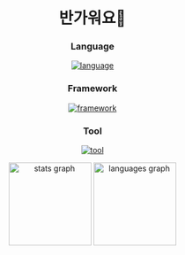 <h1 align="center">반가워요👋</h1>


<div align="center">
  
### Language
[![language](https://skillicons.dev/icons?i=js,ts,html,css,python,lua)](https://skillicons.dev)

### Framework
[![framework](https://skillicons.dev/icons?i=fastapi,react,tailwind,express)](https://skillicons.dev)

### Tool
[![tool](https://skillicons.dev/icons?i=robloxstudio,vscode,visualstudio,git,github)](https://skillicons.dev)

  <img src="https://github-readme-stats.vercel.app/api?username=sbi-n&hide_title=false&hide_rank=false&show_icons=true&include_all_commits=true&count_private=true&disable_animations=false&theme=dark&locale=en&hide_border=true&order=1" height="150" alt="stats graph"  />
  <img src="https://github-readme-stats.vercel.app/api/top-langs?username=sbi-n&locale=en&hide_title=false&layout=compact&card_width=320&langs_count=5&theme=dark&hide_border=true&order=2" height="150" alt="languages graph"  />
</div>

